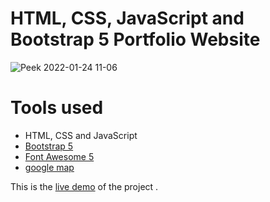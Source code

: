 HTML, CSS, JavaScript and Bootstrap 5 Portfolio Website
=======
![Peek 2022-01-24 11-06](https://im.ezgif.com/tmp/ezgif-1-9aa743c1cc.gif)

# Tools used #
* HTML, CSS and JavaScript
* [Bootstrap 5](https://getbootstrap.com/docs/5.0/getting-started/introduction/)
* [Font Awesome 5](https://fontawesome.com/)
* [google map](https://www.embed-map.com/)

This is the [live demo](https://ashleighliu.github.io/) of the project . 

